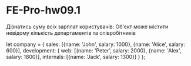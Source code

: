 # FE-Pro-hw09.1
Дізнатись суму всіх зарплат користувачів:
Об'єкт може містити невідому кількість департаментів та співробітників

let company = {
	sales: [{name: 'John', salary: 1000}, {name: 'Alice', salary: 600}],
	development: {
		web: [{name: 'Peter', salary: 2000}, {name: 'Alex', salary: 1800}],
		internals: [{name: 'Jack', salary: 1300}]
	}
};
